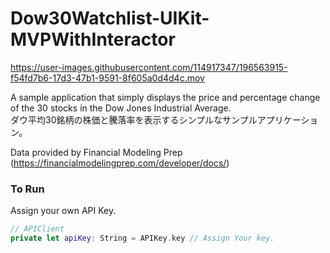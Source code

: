 # Dow30Watchlist-UIKit-MVPWithInteractor

https://user-images.githubusercontent.com/114917347/196563915-f54fd7b6-17d3-47b1-9591-8f605a0d4d4c.mov

A sample application that simply displays the price and percentage change of the 30 stocks in the Dow Jones Industrial Average.  
ダウ平均30銘柄の株価と騰落率を表示するシンプルなサンプルアプリケーション。

Data provided by Financial Modeling Prep (https://financialmodelingprep.com/developer/docs/)

### To Run
Assign your own API Key.

```swift
// APIClient
private let apiKey: String = APIKey.key // Assign Your key.
```
